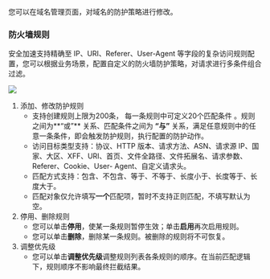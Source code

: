 

您可以在域名管理页面，对域名的防护策略进行修改。

### 防火墙规则

安全加速支持精确至 IP、URI、Referer、User-Agent 等字段的复杂访问规则配置，您可以根据业务场景，配置自定义的防火墙防护策略，对请求进行多条件组合过滤。

![](https://main.qcloudimg.com/raw/cac328131c9c1d32cd658f7d2da13374.jpg)

1. 添加、修改防护规则
   - 支持创建规则上限为200条， 每一条规则中可定义20个匹配条件 。规则之间为**“或”** 关系、匹配条件之间为 **“与”** 关系，满足任意规则中的任意一条条件，即会触发防护规则，执行配置的防护动作。
   - 访问目标类型支持：协议、HTTP 版本、请求方法、ASN、请求源 IP、国家、大区、XFF、URI、首页、文件全路径、文件拓展名、请求参数、Referer、Cookie、User- Agent、自定义请求头。
   - 匹配方式支持：包含、不包含、等于、不等于、长度小于、长度等于、长度大于。
   - 匹配对象仅允许填写**一个**匹配项，暂时不支持正则匹配，不填写默认为空。
2. 停用、删除规则
   - 您可以单击**停用**，使某一条规则暂停生效；单击**启用**再次启用规则。
   - 您可以单击**删除**，删除某一条规则。被删除的规则将不可恢复。
3. 调整优先级
   - 您可以单击**调整优先级**调整规则列表各条规则的顺序。在当前匹配逻辑下，规则顺序不影响最终拦截结果。

